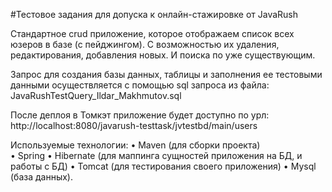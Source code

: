 #Тестовое задания для допуска к онлайн-стажировке от JavaRush

Cтандартное crud приложение, которое отображаем список всех юзеров в базе (с пейджингом). 
С возможностью их удаления, редактирования, добавления новых. И поиска по уже существующим.

Запрос для создания базы данных, таблицы и заполнения ее
тестовыми данными осуществляется с помощью sql запроса из файла:
JavaRushTestQuery_Ildar_Makhmutov.sql

После деплоя в Томкэт приложение будет доступно по урл:
http://localhost:8080/javarush-testtask/jvtestbd/main/users

Используемые технологии:
•	Maven (для сборки проекта)	
•	Spring
•	Hibernate (для маппинга сущностей приложения на БД, и работы с БД)
•	Tomcat (для тестирования своего приложения)
•	Mysql (база данных).

